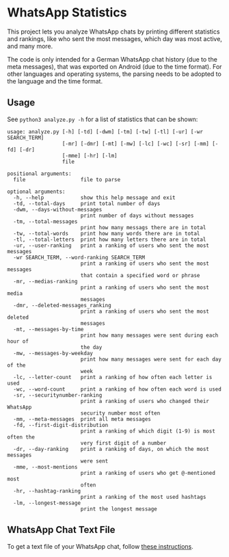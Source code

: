 # WhatsApp Statistics

This project lets you analyze WhatsApp chats by printing different statistics and rankings, like who sent the most messages, which day was most active, and many more.

The code is only intended for a German WhatsApp chat history (due to the meta messages), that was exported on Android (due to the time format). For other languages and operating systems, the parsing needs to be adopted to the language and the time format.

## Usage

See `python3 analyze.py -h` for a list of statistics that can be shown:

    usage: analyze.py [-h] [-td] [-dwm] [-tm] [-tw] [-tl] [-ur] [-wr SEARCH_TERM]
                      [-mr] [-dmr] [-mt] [-mw] [-lc] [-wc] [-sr] [-mm] [-fd] [-dr]
                      [-mme] [-hr] [-lm]
                      file

    positional arguments:
      file                  file to parse

    optional arguments:
      -h, --help            show this help message and exit
      -td, --total-days     print total number of days
      -dwm, --days-without-messages
                            print number of days without messages
      -tm, --total-messages
                            print how many messags there are in total
      -tw, --total-words    print how many words there are in total
      -tl, --total-letters  print how many letters there are in total
      -ur, --user-ranking   print a ranking of users who sent the most messages
      -wr SEARCH_TERM, --word-ranking SEARCH_TERM
                            print a ranking of users who sent the most messages
                            that contain a specified word or phrase
      -mr, --medias-ranking
                            print a ranking of users who sent the most media
                            messages
      -dmr, --deleted-messages_ranking
                            print a ranking of users who sent the most deleted
                            messages
      -mt, --messages-by-time
                            print how many messages were sent during each hour of
                            the day
      -mw, --messages-by-weekday
                            print how many messages were sent for each day of the
                            week
      -lc, --letter-count   print a ranking of how often each letter is used
      -wc, --word-count     print a ranking of how often each word is used
      -sr, --securitynumber-ranking
                            print a ranking of users who changed their WhatsApp
                            security number most often
      -mm, --meta-messages  print all meta messages
      -fd, --first-digit-distribution
                            print a ranking of which digit (1-9) is most often the
                            very first digit of a number
      -dr, --day-ranking    print a ranking of days, on which the most messages
                            were sent
      -mme, --most-mentions
                            print a ranking of users who get @-mentioned most
                            often
      -hr, --hashtag-ranking
                            print a ranking of the most used hashtags
      -lm, --longest-message
                            print the longest message

## WhatsApp Chat Text File
To get a text file of your WhatsApp chat, follow [these instructions](https://faq.whatsapp.com/en/android/23756533/).
